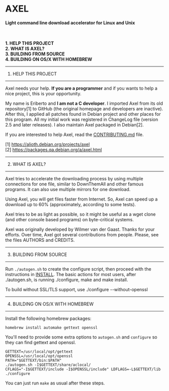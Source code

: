 # AXEL
**Light command line download accelerator for Linux and Unix**


<br><br>
**1. HELP THIS PROJECT**<br>
**2. WHAT IS AXEL?**<br>
**3. BUILDING FROM SOURCE**<br>
**4. BUILDING ON OS/X WITH HOMEBREW**<br>



--------------------
1. HELP THIS PROJECT
--------------------

Axel needs your help. **If you are a programmer** and if you wants to
help a nice project, this is your opportunity.

My name is Eriberto and **I am not a C developer**. I imported Axel from
its old repository[1] to GitHub (the original homepage and developers
are inactive). After this, I applied all patches found in Debian project
and other places for this program. All my initial work was registered in
ChangeLog file (version 2.5 and later releases). I also maintain Axel
packaged in Debian[2].

If you are interested to help Axel, read the [CONTRIBUTING.md](CONTRIBUTING.md) file.

[1] https://alioth.debian.org/projects/axel<br>
[2] https://packages.qa.debian.org/a/axel.html<br>


----------------
2. WHAT IS AXEL?
----------------

Axel tries to accelerate the downloading process by using multiple
connections for one file, similar to DownThemAll and other famous
programs. It can also use multiple mirrors for one download.

Using Axel, you will get files faster from Internet. So, Axel can
speed up a download up to 60% (approximately, according to some tests).

Axel tries to be as light as possible, so it might be useful as a
wget clone (and other console based programs) on byte-critical systems.

Axel was originally developed by Wilmer van der Gaast. Thanks for your
efforts. Over time, Axel got several contributions from people. Please,
see the files AUTHORS and CREDITS.


-----------------------
3. BUILDING FROM SOURCE
-----------------------

Run `./autogen.sh` to create the configure script, then proceed with the
instructions in [INSTALL](INSTALL). The basic actions for most users,
after ./autogen.sh, is running ./configure, make and make install.

To build without SSL/TLS support, use ./configure --without-openssl


---------------------------------
4. BUILDING ON OS/X WITH HOMEBREW
---------------------------------

Install the following homebrew packages:

  `homebrew install automake gettext openssl`

You'll need to provide some extra options to `autogen.sh` and `configure`
so they can find gettext and openssl.

```shell
GETTEXT=/usr/local/opt/gettext
OPENSSL=/usr/local/opt/openssl
PATH="$GETTEXT/bin:$PATH"
./autogen.sh -I$GETTEXT/share/aclocal/
CFLAGS="-I$GETTEXT/include -I$OPENSSL/include" LDFLAGS=-L$GETTEXT/lib ./configure
```

You can just run `make` as usual after these steps.
